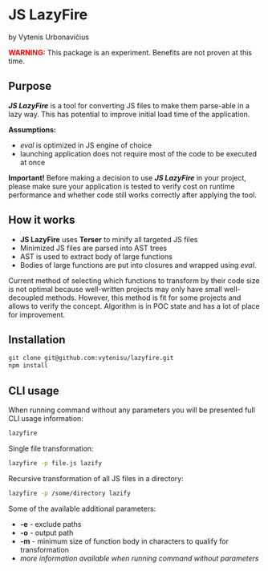 # JS LazyFire

by Vytenis Urbonavičius

<span style="color: red">**WARNING:**</span>
This package is an experiment. Benefits are not proven at this time.

## Purpose

**_JS LazyFire_** is a tool for converting JS files to make them parse-able in a lazy way.
This has potential to improve initial load time of the application.

**Assumptions:**

- _eval_ is optimized in JS engine of choice
- launching application does not require most of the code to be executed at once

**Important!** Before making a decision to use **_JS LazyFire_** in your project, please make sure your application is tested to verify cost on runtime performance and whether code still works correctly after applying the tool.

## How it works

- **JS LazyFire** uses **Terser** to minify all targeted JS files
- Minimized JS files are parsed into AST trees
- AST is used to extract body of large functions
- Bodies of large functions are put into closures and wrapped using _eval_.

Current method of selecting which functions to transform by their code size is not optimal because well-written projects may only have small well-decoupled methods. However, this method is fit for some projects and allows to verify the concept. Algorithm is in POC state and has a lot of place for improvement.

## Installation

```bash
git clone git@github.com:vytenisu/lazyfire.git
npm install
```

## CLI usage

When running command without any parameters you will be presented full CLI usage information:

```bash
lazyfire
```

Single file transformation:

```bash
lazyfire -p file.js lazify
```

Recursive transformation of all JS files in a directory:

```bash
lazyfire -p /some/directory lazify
```

Some of the available additional parameters:

- **-e** - exclude paths
- **-o** - output path
- **-m** - minimum size of function body in characters to qualify for transformation
- _more information available when running command without parameters_
